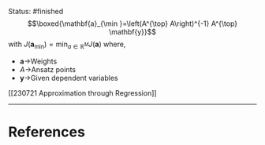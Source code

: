 Status: #finished 
$$\boxed{\mathbf{a}_{\min }=\left(A^{\top} A\right)^{-1} A^{\top} \mathbf{y}}$$ with $J\left(\mathbf{a}_{\min }\right)=\min _{a \in \mathbb{R}^M} J(\mathbf{a})$
where, 
- $\mathbf a\rightarrow$Weights 
- $A\rightarrow$Ansatz points
- $\mathbf y\rightarrow$Given dependent variables

[[230721 Approximation through Regression]]




---
# References
